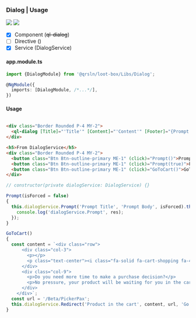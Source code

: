 ### Dialog | Usage

[![](https://img.shields.io/badge/Main-readme-white?style=for-the-badge)](../../readme.md)
[![](https://img.shields.io/badge/readme-white?style=for-the-badge)](readme.md)

- [x] Component (~~ql-dialog~~)
- [ ] Directive ()
- [x] Service (DialogService)

#### app.module.ts

```typescript
import {DialogModule} from '@qrsln/loot-box/Libs/Dialog';

@NgModule({
  imports: [DialogModule, /*...*/],
})
```  

#### Usage

```html

<div class="Border Rounded P-4 MY-2">
  <ql-dialog [Title]="'Title'" [Content]="'Content'" [Footer]="{Prompt:true}"></ql-dialog>
</div>

<h5>From DialogService</h5>
<div class="Border Rounded P-4 MY-2">
  <button class="Btn Btn-outline-primary ME-1" (click)="Prompt()">Prompt</button>
  <button class="Btn Btn-outline-primary ME-1" (click)="Prompt(true)">Prompt Forced</button>
  <button class="Btn Btn-outline-primary ME-1" (click)="GoToCart()">GoToCart</button>
</div>

```  

```typescript
// constructor(private dialogService: DialogService) {}

Prompt(isForced = false)
{
  this.dialogService.Prompt('Prompt Title', 'Prompt Body', isForced).then(res => {
    console.log('dialogService.Prompt', res);
  });
}

GoToCart()
{
  const content = `<div class="row">
      <div class="col-3">
        <p></p>
        <p class="text-center"><i class="fa-solid fa-cart-shopping fa-4x fa-spin"></i></p>
      </div>
      <div class="col-9">
        <p>Do you need more time to make a purchase decision?</p>
        <p>No pressure, your product will be waiting for you in the cart.</p>
      </div>
    </div>`;
  const url = '/Beta/PickerPax';
  this.dialogService.Redirect('Product in the cart', content, url, 'Go to cart').then();
}
```  
